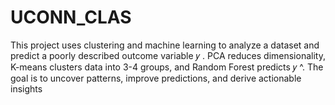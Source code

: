# UCONN_CLAS
This project uses clustering and machine learning to analyze a dataset and predict a poorly described outcome variable  𝑦 . PCA reduces dimensionality, K-means clusters data into 3-4 groups, and Random Forest predicts  𝑦 ^.  The goal is to uncover patterns, improve predictions, and derive actionable insights
